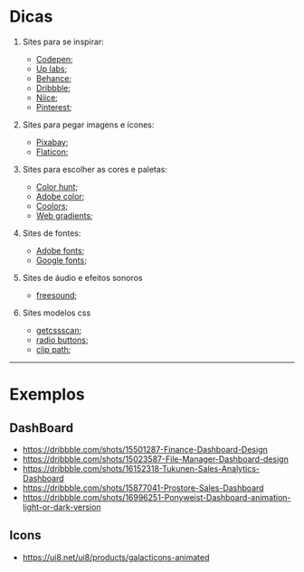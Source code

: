 # Dicas 

1. Sites para se inspirar: 
   - [Codepen](https://codepen.io/); 
   - [Up labs](https://www.uplabs.com/search?q=portfolio);
   - [Behance](https://www.behance.net); 
   - [Dribbble](https://dribbble.com); 
   - [Niice](https://niice.co);
   - [Pinterest](https://br.pinterest.com);

2. Sites para pegar imagens e ícones:
   - [Pixabay](https://pixabay.com/pt/);
   - [Flaticon](https://www.flaticon.com/);

3. Sites para escolher as cores e paletas:
   - [Color hunt](https://colorhunt.co/);
   - [Adobe color](https://color.adobe.com/pt/create);
   - [Coolors](https://coolors.co/);
   - [Web gradients](https://webgradients.com/);

4. Sites de fontes:
   - [Adobe fonts](https://fonts.adobe.com); 
   - [Google fonts](https://fonts.google.com/);

5. Sites de áudio e efeitos sonoros
   - [freesound](https://freesound.org);

6. Sites modelos css
   - [getcssscan](https://getcssscan.com/css-box-shadow-examples);
   - [radio buttons](https://www.sliderrevolution.com/resources/styling-radio-buttons);
   - [clip path](https://bennettfeely.com/clippy/);


--------
# Exemplos

## DashBoard
- https://dribbble.com/shots/15501287-Finance-Dashboard-Design
- https://dribbble.com/shots/15023587-File-Manager-Dashboard-design
- https://dribbble.com/shots/16152318-Tukunen-Sales-Analytics-Dashboard
- https://dribbble.com/shots/15877041-Prostore-Sales-Dashboard
- https://dribbble.com/shots/16996251-Ponyweist-Dashboard-animation-light-or-dark-version

## Icons
- https://ui8.net/ui8/products/galacticons-animated
